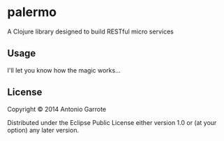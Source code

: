 # palermo

A Clojure library designed to build RESTful micro services

## Usage

I'll let you know how the magic works...

## License

Copyright © 2014 Antonio Garrote

Distributed under the Eclipse Public License either version 1.0 or (at
your option) any later version.
